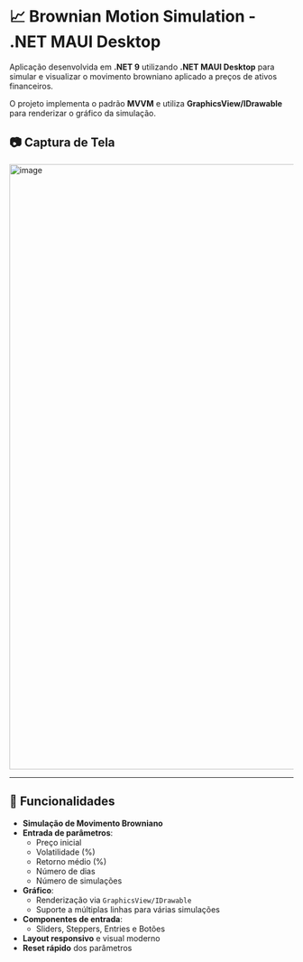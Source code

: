 # 📈 Brownian Motion Simulation - .NET MAUI Desktop

Aplicação desenvolvida em **.NET 9** utilizando **.NET MAUI Desktop** para simular e visualizar o movimento browniano aplicado a preços de ativos financeiros.  

O projeto implementa o padrão **MVVM** e utiliza **GraphicsView/IDrawable** para renderizar o gráfico da simulação.

## 📷 Captura de Tela

<img width="1918" height="1073" alt="image" src="https://github.com/user-attachments/assets/135ac207-2b29-4bc9-bc5d-8ffcc30606aa" />

---

## 🚀 Funcionalidades

- **Simulação de Movimento Browniano**
- **Entrada de parâmetros**:
  - Preço inicial
  - Volatilidade (%)
  - Retorno médio (%)
  - Número de dias
  - Número de simulações
- **Gráfico**:
  - Renderização via `GraphicsView/IDrawable`
  - Suporte a múltiplas linhas para várias simulações
- **Componentes de entrada**:
  - Sliders, Steppers, Entries e Botões
- **Layout responsivo** e visual moderno
- **Reset rápido** dos parâmetros
